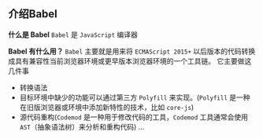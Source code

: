 ## 介绍Babel
__什么是 Babel__
`Babel` 是 `JavaScript` 编译器

__Babel 有什么用？__
`Babel` 主要就是用来将 `ECMAScript 2015+` 以后版本的代码转换成具有兼容性当前浏览器环境或更早版本浏览器环境的一个工具链。
它主要做这几件事
- 转换语法
- 目标环境中缺少的功能可以通过第三方 `Polyfill` 来实现。(`Polyfill` 是一种在旧版浏览器或环境中添加新特性的技术，比如 `core-js`)
- 源代码重构(`Codemod` 是一种用于修改代码的工具，`Codemod` 工具通常会使用 `AST`（抽象语法树）来分析和重构代码)
...